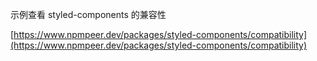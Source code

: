 
示例查看 styled-components 的兼容性

[https://www.npmpeer.dev/packages/styled-components/compatibility](https://www.npmpeer.dev/packages/styled-components/compatibility)
